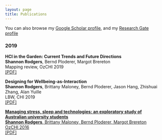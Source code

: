 ```yaml
---
layout: page
title: Publications
---
```


You can also browse my <a href="https://scholar.google.com/citations?user=-fbxIh0AAAAJ&hl=en&oi=ao" target="_blank">Google Scholar profile</a>, and my <a href="https://www.researchgate.net/profile/Shannon_Rodgers2" target="_blank">Research Gate profile</a>
<br />

<h3>
    <a name='2019'></a> 2019
</h3>
<div class="media">
    <div class="media-body">
       <p class="media-heading">
          <strong>HCI in the Garden: Current Trends and Future Directions</strong><br />
          <b>Shannon Rodgers</b>, Bernd Ploderer, Margot Brereton<br />
          Mapping review, OzCHI 2019<br />
          <a href="placeholder">[PDF]</a><br />
       </p>
    </div>
</div>
<div class="media">
    <div class="media-body">
       <p class="media-heading">
          <strong>Designing for Wellbeing-as-Interaction</strong><br />
          <b>Shannon Rodgers</b>, Brittany Maloney, Bernd Ploderer, Jason Hang, Zhishuai Zhang, Alan Yuille<br />
          LBW, CHI 2019<br />
          <a href="https://eprints.qut.edu.au/128954/1/C52%20CHI19-MC-LBW.pdf">[PDF]<br />
       </p>
    </div>
</div>
<div class="media">
    <div class="media-body">
       <p class="media-heading">
          <strong>Managing stress, sleep and technologies: an exploratory study of Australian university students </strong><br />
          <b>Shannon Rodgers</b>, Brittany Maloney, Bernd Ploderer, Margot Brereton<br />
          OzCHI 2016<br />
          <a href="PLACEHOLDER">[PDF]</a><br />
       </p>
    </div>
</div>


